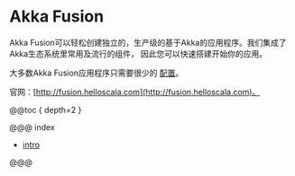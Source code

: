 # Akka Fusion

Akka Fusion可以轻松创建独立的，生产级的基于Akka的应用程序。我们集成了Akka生态系统里常用及流行的组件，
因此您可以快速搭建开始你的应用。

大多数Akka Fusion应用程序只需要很少的 [配置](https://lightbend.github.io/config/)。

官网：[http://fusion.helloscala.com](http://fusion.helloscala.com)。

@@toc { depth=2 }

@@@ index

* [intro](intro/index.md)

@@@

